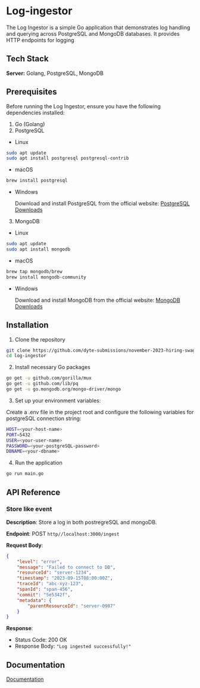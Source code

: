 
# Log-ingestor

The Log Ingestor is a simple Go application that demonstrates log handling and querying across PostgreSQL and MongoDB databases. It provides HTTP endpoints for logging


## Tech Stack


**Server:** Golang, PostgreSQL, MongoDB


## Prerequisites

Before running the Log Ingestor, ensure you have the following dependencies installed:

1. Go (Golang)
2. PostgreSQL
- Linux
```bash
sudo apt update
sudo apt install postgresql postgresql-contrib
```
- macOS
```bash
brew install postgresql
```
- Windows

    Download and install PostgreSQL from the    official website: [PostgreSQL Downloads](https://www.postgresql.org/download/)

3. MongoDB

- Linux
```bash
sudo apt update
sudo apt install mongodb
```
- macOS
```bash
brew tap mongodb/brew
brew install mongodb-community
```
- Windows

    Download and install MongoDB from the official website: [MongoDB Downloads](https://www.mongodb.com/try/download/community)
## Installation

1. Clone the repository

```bash
git clone https://github.com/dyte-submissions/november-2023-hiring-swag2716.git
cd log-ingestor    
```
2. Install necessary Go packages
```bash
go get -u github.com/gorilla/mux
go get -u github.com/lib/pq
go get -u go.mongodb.org/mongo-driver/mongo    
``` 
3. Set up your environment variables:

 Create a .env file in the project root and configure the following variables for postgreSQL connection string:
 ```bash
 HOST=<your-host-name>
PORT=5432
USER=<your-user-name>
PASSWORD=<your-postgreSQL-password>
DBNAME=<your-dbname>
 ```
4. Run the application
```bash
go run main.go
```
## API Reference

### Store like event

**Description**: Store a log in both postregreSQL and mongoDB.


**Endpoint**: POST `http//localhost:3000/ingest`

**Request Body**:

```json
{
	"level": "error",
	"message": "Failed to connect to DB",
    "resourceId": "server-1234",
	"timestamp": "2023-09-15T08:00:00Z",
	"traceId": "abc-xyz-123",
    "spanId": "span-456",
    "commit": "5e5342f",
    "metadata": {
        "parentResourceId": "server-0987"
    }
}
```

**Response**:

- Status Code: 200 OK
- Response Body: `"Log ingested successfully!"`
## Documentation

[Documentation](https://linktodocumentation)

